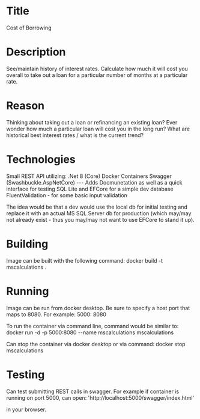 # Title
Cost of Borrowing

# Description
See/maintain history of interest rates.
Calculate how much it will cost you overall to take out a loan for a particular number of months at a particular rate.

# Reason
Thinking about taking out a loan or refinancing an existing loan?
Ever wonder how much a particular loan will cost you in the long run?
What are historical best interest rates / what is the current trend?


# Technologies

Small REST API utilizing:
   .Net 8 (Core)
   Docker Containers
   Swagger (Swashbuckle.AspNetCore) --- Adds Docmunetation as well as a quick interface for testing
   SQL Lite and EFCore for a simple dev database
   FluentValidation - for some basic input validation

The idea would be that a dev would use the local db for initial testing 
and replace it with an actual MS SQL Server db for production 
(which may/may not already exist - thus you may/may not want to use EFCore to stand it up).

# Building

Image can be built with the following command:
docker build -t mscalculations .

# Running

Image can be run from docker desktop.
Be sure to specify a host port that maps to 8080.
For example: 5000: 8080

To run the container via command line, command would be similar to:
docker run -d -p 5000:8080 --name mscalculations mscalculations

Can stop the container via docker desktop or via command:
docker stop mscalculations

# Testing

Can test submitting REST calls in swagger.
For example if container is running on port 5000,
can open:
'http://localhost:5000/swagger/index.html'

in your browser.
